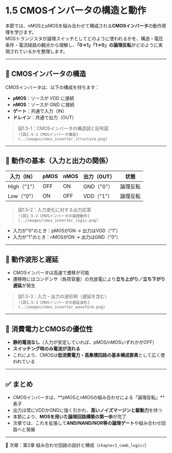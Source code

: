 # 1.5 CMOSインバータの構造と動作

本節では、nMOSとpMOSを組み合わせて構成される**CMOSインバータ**の動作原理を学びます。  
MOSトランジスタが論理スイッチとしてどのように使われるかを、構造・電圧条件・電流経路の観点から理解し、**「0→1」「1→0」の論理反転**がどのように実現されているかを整理します。

---

## 🔹 CMOSインバータの構造

CMOSインバータは、以下の構成を持ちます：

- **pMOS**：ソースが VDD に接続
- **nMOS**：ソースが GND に接続
- **ゲート**：共通で入力（IN）
- **ドレイン**：共通で出力（OUT）

> 図1.5-1：CMOSインバータの構造図と記号図  
> `![図1.5-1 CMOSインバータ構造](../images/cmos_inverter_structure.png)`

---

## 🔹 動作の基本（入力と出力の関係）

| 入力（IN） | pMOS | nMOS | 出力（OUT） | 状態 |
|------------|------|------|-------------|------|
| High（"1"） | OFF  | ON   | GND（"0"）  | 論理反転 |
| Low（"0"）  | ON   | OFF  | VDD（"1"）  | 論理反転 |

> 図1.5-2：入力変化に対する出力応答  
> `![図1.5-2 CMOSインバータの論理動作](../images/cmos_inverter_logic.png)`

- 入力が"0"のとき：pMOSがON → 出力はVDD（"1"）
- 入力が"1"のとき：nMOSがON → 出力はGND（"0"）

---

## 🔹 動作波形と遅延

- CMOSインバータは高速で遷移が可能
- 遷移時にはコンデンサ（負荷容量）の充放電により**立ち上がり／立ち下がり遅延**が発生

> 図1.5-3：入力・出力の波形例（遅延を含む）  
> `![図1.5-3 CMOSインバータの遅延波形](../images/cmos_inverter_waveform.png)`

---

## 🔹 消費電力とCMOSの優位性

- **静的電流なし**（入力が安定していれば、pMOS/nMOSいずれかがOFF）
- **スイッチング時のみ電流が流れる**
- これにより、CMOSは**低消費電力・高集積回路の基本構成要素**として広く使われている

---

## ✅ まとめ

- CMOSインバータは、**pMOSとnMOSの組み合わせによる「論理反転」**素子
- 出力は常にVDDかGNDに強く引かれ、**高いノイズマージンと駆動力**を持つ
- 本節により、**MOSを用いた論理回路構築の第一歩**が完了
- 次章では、これを拡張して**AND/NAND/NOR等の論理ゲート**や組み合わせ回路へと発展

---

📎 次章：第2章 組み合わせ回路の設計と構成（`chapter2_comb_logic/`）

